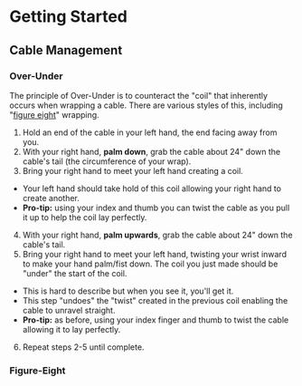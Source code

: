 # Getting Started


## Cable Management

### Over-Under

The principle of Over-Under is to counteract the "coil" that inherently occurs when wrapping a cable. There are various styles of this, including "[figure eight](#figure-eight)" wrapping.

1. Hold an end of the cable in your left hand, the end facing away from you.
2. With your right hand, **palm down**, grab the cable about 24" down the cable's tail (the circumference of your wrap).
3. Bring your right hand to meet your left hand creating a coil.
  * Your left hand should take hold of this coil allowing your right hand to create another.
  * **Pro-tip:** using your index and thumb you can twist the cable as you pull it up to help the coil lay perfectly.
4. With your right hand, **palm upwards**, grab the cable about 24" down the cable's tail.
5. Bring your right hand to meet your left hand, twisting your wrist inward to make your hand palm/fist down. The coil you just made should be "under" the start of the coil.
  * This is hard to describe but when you see it, you'll get it.
  * This step "undoes" the "twist" created in the previous coil enabling the cable to unravel straight.
  * **Pro-tip:** as before, using your index finger and thumb to twist the cable allowing it to lay perfectly.
6. Repeat steps 2-5 until complete.


### Figure-Eight

